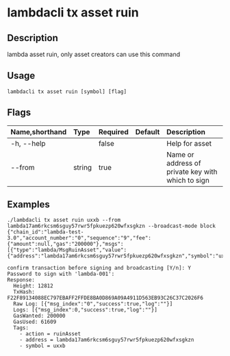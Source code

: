# lambdacli tx asset ruin

## Description

lambda asset ruin, only asset creators can use this command 

## Usage

```
lambdacli tx asset ruin [symbol] [flag]
```

## Flags

| Name,shorthand  | Type    | Required  | Default  | Description                                             |
| :-------------- | :------ | :-------- | :------- | :------------------------------------------------------ |
| -h, --help      |         |  false    |          |  Help for asset                                         |
| --from          | string  |  true     |          |  Name or address of private key with which to sign      |

## Examples

```
./lambdacli tx asset ruin uxxb --from lambda17am6rkcsm6sguy57rwr5fpkuezp620wfxsgkzn --broadcast-mode block
{"chain_id":"lambda-test-3.0","account_number":"0","sequence":"9","fee":{"amount":null,"gas":"200000"},"msgs":[{"type":"lambda/MsgRuinAsset","value":{"address":"lambda17am6rkcsm6sguy57rwr5fpkuezp620wfxsgkzn","symbol":"uxxb"}}],"memo":""}

confirm transaction before signing and broadcasting [Y/n]: Y
Password to sign with 'lambda-001':
Response:
  Height: 12812
  TxHash: F22F89134088EC797EBAFF2FFDE8BA0D869A09A4911D563EB93C26C37C2026F6
  Raw Log: [{"msg_index":"0","success":true,"log":""}]
  Logs: [{"msg_index":0,"success":true,"log":""}]
  GasWanted: 200000
  GasUsed: 61609
  Tags: 
    - action = ruinAsset
    - address = lambda17am6rkcsm6sguy57rwr5fpkuezp620wfxsgkzn
    - symbol = uxxb
```
